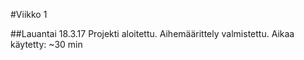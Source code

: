 #Viikko 1

##Lauantai 18.3.17
Projekti aloitettu.
Aihemäärittely valmistettu.
Aikaa käytetty: ~30 min
